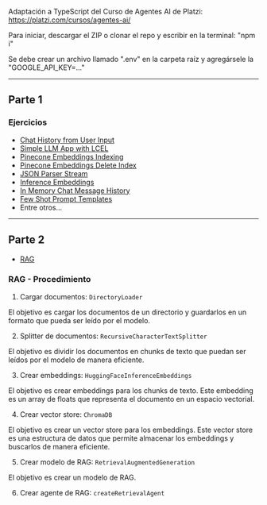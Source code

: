Adaptación a TypeScript del Curso de Agentes AI de Platzi: https://platzi.com/cursos/agentes-ai/

Para iniciar, descargar el ZIP o clonar el repo y escribir en la terminal: "npm i"

Se debe crear un archivo llamado ".env" en la carpeta raíz y agregársele la "GOOGLE_API_KEY=..."

---

## Parte 1

### Ejercicios

- [Chat History from User Input](./src/partOneExercises/chat-history-from-user-input/index.ts)
- [Simple LLM App with LCEL](./src/partOneExercises/simple-llm-app-with-lcel/index.ts)
- [Pinecone Embeddings Indexing](./src/partOneExercises/pinecone-embeddings-indexing/index.ts)
- [Pinecone Embeddings Delete Index](./src/partOneExercises/pinecone-embeddings-delete-index/index.ts)
- [JSON Parser Stream](./src/partOneExercises/json-parser-stream/index.ts)
- [Inference Embeddings](./src/partOneExercises/inference-embeddings/index.ts)
- [In Memory Chat Message History](./src/partOneExercises/in-memory-chat-message-history/index.ts)
- [Few Shot Prompt Templates](./src/partOneExercises/few-shot-prompt-templates/index.ts)
- Entre otros...

---

## Parte 2

- [RAG](./src/rag/index.ts)

### RAG - Procedimiento

1. Cargar documentos: `DirectoryLoader`

El objetivo es cargar los documentos de un directorio y guardarlos en un formato que
pueda ser leído por el modelo.

2. Splitter de documentos: `RecursiveCharacterTextSplitter`

El objetivo es dividir los documentos en chunks de texto que puedan ser leídos por el 
modelo de manera eficiente.

3. Crear embeddings: `HuggingFaceInferenceEmbeddings`

El objetivo es crear embeddings para los chunks de texto. Este embedding es un array 
de floats que representa el documento en un espacio vectorial.

4. Crear vector store: `ChromaDB`

El objetivo es crear un vector store para los embeddings. Este vector store es una 
estructura de datos que permite almacenar los embeddings y buscarlos de manera 
eficiente.

5. Crear modelo de RAG: `RetrievalAugmentedGeneration`

El objetivo es crear un modelo de RAG.

6. Crear agente de RAG: `createRetrievalAgent`

